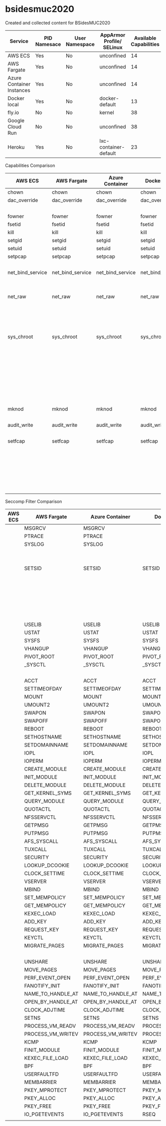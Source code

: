 # bsidesmuc2020
Created and collected content for BSidesMUC2020



| Service                   | PID  Namesace | User  Namespace | AppArmor Profile/ SELinux | Available  Capabilities | Filtered Seccomp | Metadata-Service                                         | Remark        |
|---------------------------|---------------|-----------------|---------------------------|-------------------------|------------------|----------------------------------------------------------|---------------|
| AWS ECS                   | Yes           | No              | unconfined                | 14                      | 0                | http://169.254.169.254/                                  | -/-           |
| AWS Fargate               | Yes           | No              | unconfined                | 14                      | 65               | None                                                     | -/-           |
| Azure Container Instances | Yes           | No              | unconfined                | 14                      | 65               | None                                                     | -/-           |
| Docker local              | Yes           | No              | docker-default            | 13                      | 62               | None                                                     | Docker Engine |
| fly.io                    | No            | No              | kernel                    | 38                      | disabled         | None                                                     | Firecracker   |
| Google Cloud Run          | No            | No              | unconfined                | 38                      | disabled         | http://169.254.169.254/ http://metadata.google.internal/ | gVisor        |
| Heroku                    | Yes           | No              | lxc-container-default     | 23                      | 47               | None                                                     | LXC           |


Capabilities Comparison

| AWS ECS          | AWS Fargate      | Azure Container  | Docker local     | fly.io           | Google Cloud     | Heroku           |
|------------------|------------------|------------------|------------------|------------------|------------------|------------------|
| chown            | chown            | chown            | chown            | chown            | chown            |                  |
| dac_override     | dac_override     | dac_override     | dac_override     | dac_override     | dac_override     | dac_override     |
|                  |                  |                  |                  | dac_read_search  | dac_read_search  |                  |
| fowner           | fowner           | fowner           | fowner           | fowner           | fowner           | fowner           |
| fsetid           | fsetid           | fsetid           | fsetid           | fsetid           | fsetid           | fsetid           |
| kill             | kill             | kill             | kill             | kill             | kill             | kill             |
| setgid           | setgid           | setgid           | setgid           | setgid           | setgid           | setgid           |
| setuid           | setuid           | setuid           | setuid           | setuid           | setuid           | setuid           |
| setpcap          | setpcap          | setpcap          | setpcap          | setpcap          | setpcap          | setpcap          |
|                  |                  |                  |                  | linux_immutable  | linux_immutable  | linux_immutable  |
| net_bind_service | net_bind_service | net_bind_service | net_bind_service | net_bind_service | net_bind_service | net_bind_service |
|                  |                  |                  |                  | net_broadcast    | net_broadcast    | net_broadcast    |
|                  |                  |                  |                  | net_admin        | net_admin        |                  |
| net_raw          | net_raw          | net_raw          | net_raw          | net_raw          | net_raw          |                  |
|                  |                  |                  |                  | ipc_lock         | ipc_lock         | ipc_lock         |
|                  |                  |                  |                  | ipc_owner        | ipc_owner        | ipc_owner        |
|                  |                  |                  |                  | sys_module       | sys_module       |                  |
|                  |                  |                  |                  | sys_rawio        | sys_rawio        |                  |
| sys_chroot       | sys_chroot       | sys_chroot       | sys_chroot       | sys_chroot       | sys_chroot       |                  |
|                  |                  |                  |                  | sys_ptrace       | sys_ptrace       |                  |
|                  |                  |                  |                  | sys_pacct        | sys_pacct        | sys_pacct        |
|                  |                  |                  |                  | sys_admin        | sys_admin        |                  |
|                  |                  |                  |                  | sys_boot         | sys_boot         |                  |
|                  |                  |                  |                  | sys_nice         | sys_nice         |                  |
|                  |                  |                  |                  | sys_resource     | sys_resource     | sys_resource     |
|                  |                  |                  |                  | sys_time         | sys_time         |                  |
|                  |                  |                  |                  | sys_tty_config   | sys_tty_config   | sys_tty_config   |
| mknod            | mknod            | mknod            | mknod            | mknod            | mknod            |                  |
|                  |                  |                  |                  | lease            | lease            | lease            |
| audit_write      | audit_write      | audit_write      | audit_write      | audit_write      | audit_write      | audit_write      |
|                  |                  |                  |                  | audit_control    | audit_control    | audit_control    |
| setfcap          | setfcap          | setfcap          | setfcap          | setfcap          | setfcap          | setfcap          |
|                  |                  |                  |                  | mac_override     | mac_override     |                  |
|                  |                  |                  |                  | mac_admin        | mac_admin        |                  |
|                  |                  |                  |                  | syslog           | syslog           | syslog           |
|                  |                  |                  |                  | wake_alarm       | wake_alarm       | wake_alarm       |
|                  |                  |                  |                  | block_suspend    | block_suspend    | block_suspend    |
|                  |                  |                  |                  | audit_read       | audit_read       | audit_read       |

Seccomp Filter Comparison

| AWS ECS | AWS Fargate       | Azure Container   | Docker local      | fly.io | Google Cloud | Heroku            |
|---------|-------------------|-------------------|-------------------|--------|--------------|-------------------|
|         | MSGRCV            | MSGRCV            |                   |        |              |                   |
|         | PTRACE            | PTRACE            |                   |        |              | PTRACE            |
|         | SYSLOG            | SYSLOG            |                   |        |              | SYSLOG            |
|         |                   |                   |                   |        |              | SETUID            |
|         |                   |                   |                   |        |              | SETGID            |
|         | SETSID            | SETSID            | SETSID            |        |              | SETSID            |
|         |                   |                   |                   |        |              | SETREUID          |
|         |                   |                   |                   |        |              | SETREGID          |
|         |                   |                   |                   |        |              | SETGROUPS         |
|         |                   |                   |                   |        |              | SETRESUID         |
|         |                   |                   |                   |        |              | SETRESGID         |
|         |                   |                   |                   |        |              | PERSONALITY       |
|         | USELIB            | USELIB            | USELIB            |        |              |                   |
|         | USTAT             | USTAT             | USTAT             |        |              |                   |
|         | SYSFS             | SYSFS             | SYSFS             |        |              |                   |
|         | VHANGUP           | VHANGUP           | VHANGUP           |        |              | VHANGUP           |
|         | PIVOT_ROOT        | PIVOT_ROOT        | PIVOT_ROOT        |        |              | PIVOT_ROOT        |
|         | _SYSCTL           | _SYSCTL           | _SYSCTL           |        |              |                   |
|         |                   |                   |                   |        |              | CHROOT            |
|         | ACCT              | ACCT              | ACCT              |        |              | ACCT              |
|         | SETTIMEOFDAY      | SETTIMEOFDAY      | SETTIMEOFDAY      |        |              | SETTIMEOFDAY      |
|         | MOUNT             | MOUNT             | MOUNT             |        |              |                   |
|         | UMOUNT2           | UMOUNT2           | UMOUNT2           |        |              | UMOUNT2           |
|         | SWAPON            | SWAPON            | SWAPON            |        |              | SWAPON            |
|         | SWAPOFF           | SWAPOFF           | SWAPOFF           |        |              | SWAPOFF           |
|         | REBOOT            | REBOOT            | REBOOT            |        |              | REBOOT            |
|         | SETHOSTNAME       | SETHOSTNAME       | SETHOSTNAME       |        |              | SETHOSTNAME       |
|         | SETDOMAINNAME     | SETDOMAINNAME     | SETDOMAINNAME     |        |              | SETDOMAINNAME     |
|         | IOPL              | IOPL              | IOPL              |        |              |                   |
|         | IOPERM            | IOPERM            | IOPERM            |        |              |                   |
|         | CREATE_MODULE     | CREATE_MODULE     | CREATE_MODULE     |        |              |                   |
|         | INIT_MODULE       | INIT_MODULE       | INIT_MODULE       |        |              | INIT_MODULE       |
|         | DELETE_MODULE     | DELETE_MODULE     | DELETE_MODULE     |        |              | DELETE_MODULE     |
|         | GET_KERNEL_SYMS   | GET_KERNEL_SYMS   | GET_KERNEL_SYMS   |        |              |                   |
|         | QUERY_MODULE      | QUERY_MODULE      | QUERY_MODULE      |        |              |                   |
|         | QUOTACTL          | QUOTACTL          | QUOTACTL          |        |              | QUOTACTL          |
|         | NFSSERVCTL        | NFSSERVCTL        | NFSSERVCTL        |        |              |                   |
|         | GETPMSG           | GETPMSG           | GETPMSG           |        |              |                   |
|         | PUTPMSG           | PUTPMSG           | PUTPMSG           |        |              |                   |
|         | AFS_SYSCALL       | AFS_SYSCALL       | AFS_SYSCALL       |        |              |                   |
|         | TUXCALL           | TUXCALL           | TUXCALL           |        |              |                   |
|         | SECURITY          | SECURITY          | SECURITY          |        |              |                   |
|         | LOOKUP_DCOOKIE    | LOOKUP_DCOOKIE    | LOOKUP_DCOOKIE    |        |              | LOOKUP_DCOOKIE    |
|         | CLOCK_SETTIME     | CLOCK_SETTIME     | CLOCK_SETTIME     |        |              | CLOCK_SETTIME     |
|         | VSERVER           | VSERVER           | VSERVER           |        |              |                   |
|         | MBIND             | MBIND             | MBIND             |        |              |                   |
|         | SET_MEMPOLICY     | SET_MEMPOLICY     | SET_MEMPOLICY     |        |              |                   |
|         | GET_MEMPOLICY     | GET_MEMPOLICY     | GET_MEMPOLICY     |        |              | GET_MEMPOLICY     |
|         | KEXEC_LOAD        | KEXEC_LOAD        | KEXEC_LOAD        |        |              | KEXEC_LOAD        |
|         | ADD_KEY           | ADD_KEY           | ADD_KEY           |        |              | ADD_KEY           |
|         | REQUEST_KEY       | REQUEST_KEY       | REQUEST_KEY       |        |              | REQUEST_KEY       |
|         | KEYCTL            | KEYCTL            | KEYCTL            |        |              | KEYCTL            |
|         | MIGRATE_PAGES     | MIGRATE_PAGES     | MIGRATE_PAGES     |        |              |                   |
|         |                   |                   |                   |        |              | FUTIMESAT         |
|         | UNSHARE           | UNSHARE           | UNSHARE           |        |              | UNSHARE           |
|         | MOVE_PAGES        | MOVE_PAGES        | MOVE_PAGES        |        |              | MOVE_PAGES        |
|         | PERF_EVENT_OPEN   | PERF_EVENT_OPEN   | PERF_EVENT_OPEN   |        |              | PERF_EVENT_OPEN   |
|         | FANOTIFY_INIT     | FANOTIFY_INIT     | FANOTIFY_INIT     |        |              | FANOTIFY_INIT     |
|         | NAME_TO_HANDLE_AT | NAME_TO_HANDLE_AT | NAME_TO_HANDLE_AT |        |              | NAME_TO_HANDLE_AT |
|         | OPEN_BY_HANDLE_AT | OPEN_BY_HANDLE_AT | OPEN_BY_HANDLE_AT |        |              | OPEN_BY_HANDLE_AT |
|         | CLOCK_ADJTIME     | CLOCK_ADJTIME     | CLOCK_ADJTIME     |        |              | CLOCK_ADJTIME     |
|         | SETNS             | SETNS             | SETNS             |        |              | SETNS             |
|         | PROCESS_VM_READV  | PROCESS_VM_READV  | PROCESS_VM_READV  |        |              | PROCESS_VM_READV  |
|         | PROCESS_VM_WRITEV | PROCESS_VM_WRITEV | PROCESS_VM_WRITEV |        |              | PROCESS_VM_WRITEV |
|         | KCMP              | KCMP              | KCMP              |        |              | KCMP              |
|         | FINIT_MODULE      | FINIT_MODULE      | FINIT_MODULE      |        |              | FINIT_MODULE      |
|         | KEXEC_FILE_LOAD   | KEXEC_FILE_LOAD   | KEXEC_FILE_LOAD   |        |              | KEXEC_FILE_LOAD   |
|         | BPF               | BPF               | BPF               |        |              | BPF               |
|         | USERFAULTFD       | USERFAULTFD       | USERFAULTFD       |        |              |                   |
|         | MEMBARRIER        | MEMBARRIER        | MEMBARRIER        |        |              |                   |
|         | PKEY_MPROTECT     | PKEY_MPROTECT     | PKEY_MPROTECT     |        |              |                   |
|         | PKEY_ALLOC        | PKEY_ALLOC        | PKEY_ALLOC        |        |              |                   |
|         | PKEY_FREE         | PKEY_FREE         | PKEY_FREE         |        |              |                   |
|         | IO_PGETEVENTS     | IO_PGETEVENTS     | RSEQ              |        |              |                   |
|         |                   |                   |                   |        |              |                   |

